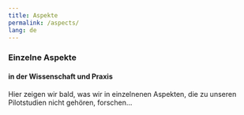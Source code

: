 ```yaml
---
title: Aspekte
permalink: /aspects/
lang: de
---
```


### Einzelne Aspekte
#### in der Wissenschaft und Praxis
Hier zeigen wir bald, was wir in einzelnenen Aspekten, die zu unseren Pilotstudien nicht gehören, forschen...
